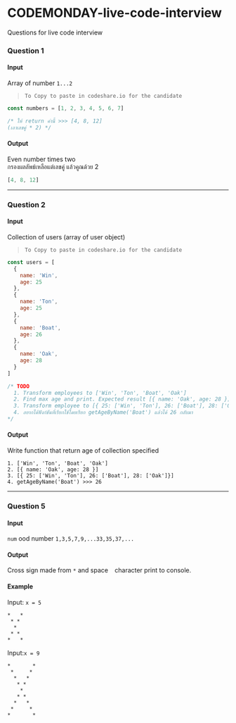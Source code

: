 # CODEMONDAY-live-code-interview

Questions for live code interview

### Question 1
#### Input
Array of number `1...2`

> `To Copy to paste in codeshare.io for the candidate`
```js
const numbers = [1, 2, 3, 4, 5, 6, 7]

/* ให้ return ค่านี้ >>> [4, 8, 12]
(เอาเลขคู่ * 2) */
```

#### Output
Even number times two \
กรองผลลัพธ์เหลือแต่เลขคู่ แล้วคูณด้วย 2
```js
[4, 8, 12]
```

------

### Question 2
#### Input
Collection of users (array of user object)

> `To Copy to paste in codeshare.io for the candidate`
```js
const users = [
  {
    name: 'Win',
    age: 25
  },
  {
    name: 'Ton',
    age: 25
  },
  {
    name: 'Boat',
    age: 26
  },
  {
    name: 'Oak',
    age: 28
  }
]

/* TODO
  1. Transform employees to ['Win', 'Ton', 'Boat', 'Oak']
  2. Find max age and print. Expected result [{ name: 'Oak', age: 28 }]
  3. Transform employee to [{ 25: ['Win', 'Ton'], 26: ['Boat'], 28: ['Oak']}]
  4. อยากได้ฟังก์ชันที่เรียกใช้โดยเรียก getAgeByName('Boat') แล้วได้ 26 กลับมา
*/
```

#### Output
Write function that return age of collection specified
```
1. ['Win', 'Ton', 'Boat', 'Oak']
2. [{ name: 'Oak', age: 28 }]
3. [{ 25: ['Win', 'Ton'], 26: ['Boat'], 28: ['Oak']}]
4. getAgeByName('Boat') >>> 26
```

------

### Question 5

#### Input

`num` ood number `1,3,5,7,9,...33,35,37,...`

#### Output
Cross sign made from `*` and space ` ` character print to console.

#### Example

Input: `x = 5`
```
*   *
 * *
  *
 * *
*   *
```


Input:`x = 9`
```
*       *
 *     * 
  *   *  
   * *   
    *    
   * *   
  *   *  
 *     * 
*       *
```
